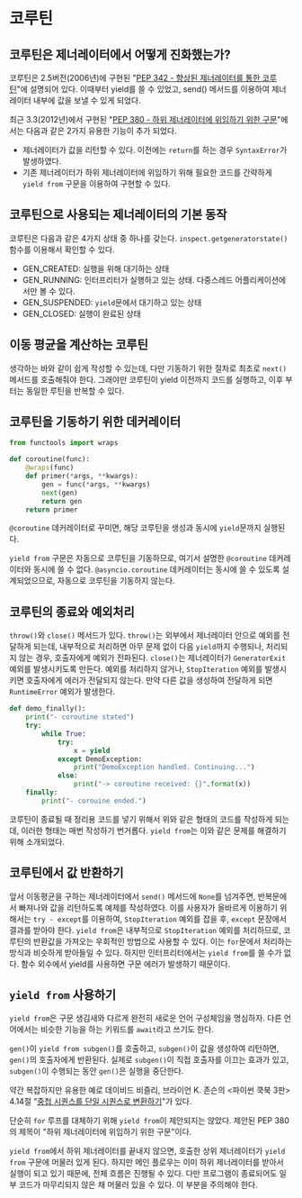# 코루틴


## 코루틴은 제너레이터에서 어떻게 진화했는가?

코루틴은 2.5버전(2006년)에 구현된 "[PEP 342 - 향상된 제너레이터를 통한 코루틴](https://www.python.org/dev/peps/pep-0342/)"에 설명되어 있다. 이때부터 yield를 쓸 수 있었고, send() 메서드를 이용하여 제너레이터 내부에 값을 보낼 수 있게 되었다.

최근 3.3(2012년)에서 구현된 "[PEP 380 - 하위 제너레이터에 위임하기 위한 구문](https://python.org/dev/peps/pep-0380/)"에서는 다음과 같은 2가지 유용한 기능이 추가 되었다.

* 제너레이터가 값을 리턴할 수 있다. 이전에는 `return`를 하는 경우 `SyntaxError`가 발생하였다.
* 기존 제너레이터가 하위 제너레이터에 위임하기 위해 필요한 코드를 간략하게 `yield from` 구문을 이용하여 구현할 수 있다.

## 코루틴으로 사용되는 제너레이터의 기본 동작

코루틴은 다음과 같은 4가지 상태 중 하나를 갖는다. `inspect.getgeneratorstate()` 함수를 이용해서 확인할 수 있다.

* GEN_CREATED: 실행을 위해 대기하는 상태
* GEN_RUNNING: 인터프리터가 실행하고 있는 상태. 다중스레드 어플리케이션에서만 볼 수 있다.
* GEN_SUSPENDED: `yield`문에서 대기하고 있는 상태
* GEN_CLOSED: 실행이 완료된 상태

## 이동 평균을 계산하는 코루틴

생각하는 바와 같이 쉽게 작성할 수 있는데, 다만 기동하기 위한 절차로 최초로 `next()` 메서드를 호출해줘야 한다. 그래야만 코루틴이 yield 이전까지 코드를 실행하고, 이후 부터는 동일한 루틴을 반복할 수 있다.

## 코루틴을 기동하기 위한 데커레이터

```python
from functools import wraps

def coroutine(func):
    @wraps(func)
    def primer(*args, **kwargs):
        gen = func(*args, **kwargs)
        next(gen)
        return gen
    return primer
```

`@coroutine` 데커레이터로 꾸미면, 해당 코루틴을 생성과 동시에 `yield`문까지 실행된다.

`yield from` 구문은 자동으로 코루틴을 기동하므로, 여기서 설명한 `@coroutine` 데커레이터와 동시에 쓸 수 없다. `@asyncio.coroutine` 데커레이터는 동시에 쓸 수 있도록 설계되었으므로, 자동으로 코루틴을 기동하지 않는다.

## 코루틴의 종료와 예외처리

`throw()`와 `close()` 메서드가 있다. `throw()`는 외부에서 제너레이터 안으로 예외를 전달하게 되는데, 내부적으로 처리하면 아무 문제 없이 다음 `yield`까지 수행되나, 처리되지 않는 경우, 호출자에게 예외가 전파된다. `close()`는 제너레이터가 `GeneratorExit`예외를 발생시키도록 만든다. 예외를 처리하지 않거나, `StopIteration` 예외를 발생시키면 호출자에게 에러가 전달되지 않는다. 만약 다른 값을 생성하여 전달하게 되면 `RuntimeError` 예외가 발생한다.

```python
def demo_finally():
    print("- coroutine stated")
    try:
        while True:
            try:
                x = yield
            except DemoException:
                print("DemoException handled. Continuing...")
            else:
                print("-> coroutine received: {}".format(x))
    finally:
        print("- corouine ended.")
```

코루틴이 종료될 때 정리용 코드를 넣기 위해서 위와 같은 형태의 코드를 작성하게 되는데, 이러한 형태는 매번 작성하기 번거롭다. `yield from`는 이와 같은 문제를 해결하기 위해 소개되었다.

## 코루틴에서 값 반환하기

앞서 이동평균을 구하는 제너레이터에서 `send()` 메서드에 `None`를 넘겨주면, 반복문에서 빠져나와 값을 리턴하도록 예제를 작성하였다. 이를 사용자가 올바르게 이용하기 위해서는 `try - except`를 이용하여, `StopIteration` 예외를 잡을 후, `except` 문장에서 결과를 받아야 한다. `yield from`은 내부적으로 `StopIteration` 예외를 처리하므로, 코루틴의 반환값을 가져오는 우회적인 방법으로 사용할 수 있다. 이는 `for`문에서 처리하는 방식과 비슷하게 받아들일 수 있다. 하지만 인터프리터에서는 `yield from`를 쓸 수가 없다. 함수 외수에서 yield를 사용하면 구문 에러가 발생하기 때문이다.

## `yield from` 사용하기

`yield from`은 구문 생김새와 다르게 완전히 새로운 언어 구성체임을 명심하자. 다른 언어에서는 비슷한 기능을 하는 키워드를 `await`라고 쓰기도 한다.

`gen()`이 `yield from subgen()`를 호출하고, `subgen()`이 값을 생성하여 리턴하면, `gen()`의 호출자에게 반환된다. 실제로 `subgen()`이 직접 호출자를 이끄는 효과가 있고, `subgen()`이 수행되는 동안 `gen()`은 실행을 중단한다.

약간 복잡하지만 유용한 예로 데이비드 비즐리, 브라이언 K. 존슨의 <파이썬 쿡북 3판> 4.14절 "[중첩 시퀀스를 단일 시퀀스로 변환하기](http://bit.ly/1MMe1sc)"가 있다.

단순히 `for` 루프를 대체하기 위해 `yield from`이 제안되지는 않았다. 제안된 PEP 380의 제목이 "하위 제너레이터에 위임하기 위한 구문"이다.

`yield from`에서 하위 제너레이터를 끝내지 않으면, 호출한 상위 제너레이터가 `yield from` 구문에 머물러 있게 된다. 하지만 메인 플로우는 이미 하위 제너레이터를 받아서 실행이 되고 있기 때문에, 전체 흐름은 진행될 수 있다. 다만 프로그램이 종료되어도 일부 코드가 마무리되지 않은 채 머물러 있을 수 있다. 이 부분을 주의해야 한다.
